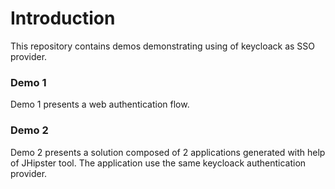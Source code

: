 # Introduction 

This repository contains demos demonstrating using of keycloack as SSO provider. 

### Demo 1

Demo 1 presents a web authentication flow. 


### Demo 2 

Demo 2 presents a solution composed of 2 applications generated with help of JHipster tool. The application use the same keycloack authentication provider. 